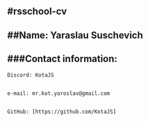 #rsschool-cv
----


##Name: Yaraslau Suschevich
----


###Contact information:
----


    Discord: KotaJS


    e-mail: mr.kot.yaroslav@gmail.com


    GitHub: [https://github.com/KotaJS]

